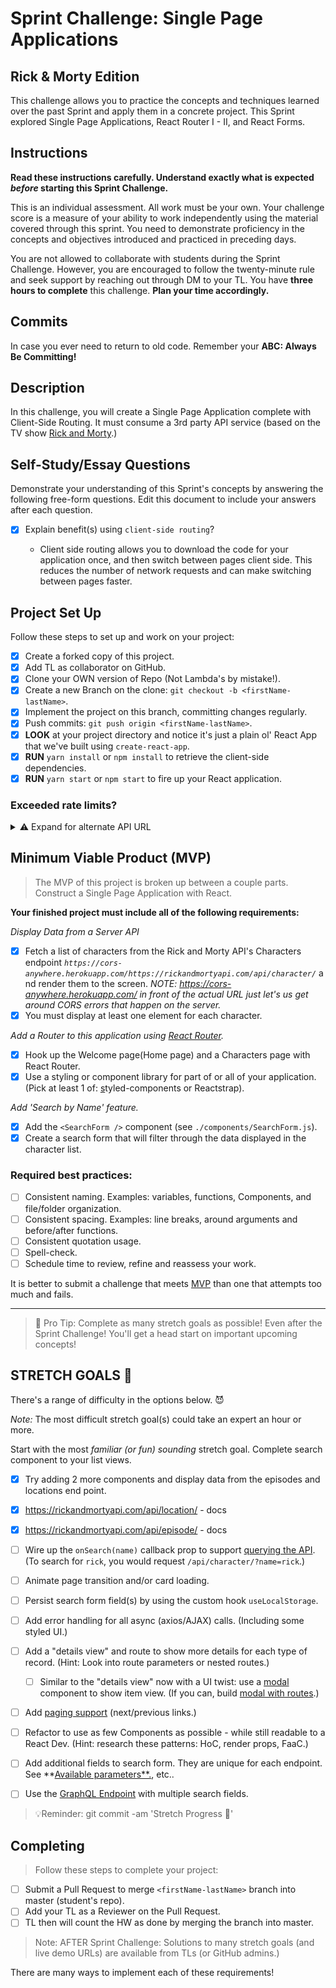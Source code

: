 # Sprint Challenge: Single Page Applications

## Rick & Morty Edition

This challenge allows you to practice the concepts and techniques learned over
the past Sprint and apply them in a concrete project. This Sprint explored
Single Page Applications, React Router I - II, and React Forms.

## Instructions

**Read these instructions carefully. Understand exactly what is expected
_before_ starting this Sprint Challenge.**

This is an individual assessment. All work must be your own. Your challenge
score is a measure of your ability to work independently using the material
covered through this sprint. You need to demonstrate proficiency in the concepts
and objectives introduced and practiced in preceding days.

You are not allowed to collaborate with students during the Sprint Challenge.
However, you are encouraged to follow the twenty-minute rule and seek support by
reaching out through DM to your TL. You have **three hours to complete** this
challenge. **Plan your time accordingly.**

## Commits

In case you ever need to return to old code. Remember your **ABC: Always Be
Committing!**

## Description

In this challenge, you will create a Single Page Application complete with
Client-Side Routing. It must consume a 3rd party API service (based on the TV
show [Rick and Morty](https://rickandmortyapi.com/documentation).)

## Self-Study/Essay Questions

Demonstrate your understanding of this Sprint's concepts by answering the
following free-form questions. Edit this document to include your answers after
each question.

- [x] Explain benefit(s) using `client-side routing`?

  - Client side routing allows you to download the code for your application
    once, and then switch between pages client side. This reduces the number of
    network requests and can make switching between pages faster.

## Project Set Up

Follow these steps to set up and work on your project:

- [x] Create a forked copy of this project.
- [x] Add TL as collaborator on GitHub.
- [x] Clone your OWN version of Repo (Not Lambda's by mistake!).
- [x] Create a new Branch on the clone: `git checkout -b <firstName-lastName>`.
- [x] Implement the project on this branch, committing changes regularly.
- [x] Push commits: `git push origin <firstName-lastName>`.
- [x] **LOOK** at your project directory and notice it's just a plain ol' React
      App that we've built using `create-react-app`.
- [x] **RUN** `yarn install` or `npm install` to retrieve the client-side
      dependencies.
- [x] **RUN** `yarn start` or `npm start` to fire up your React application.

### Exceeded rate limits?

<details>
<summary>⚠️ Expand for alternate API URL</summary>

If the [main API service](https://rickandmortyapi.com/documentation) goes down,
or you exceed rate limits, try the following URL:

**[Backup URL:](https://rick-api.herokuapp.com/api/)**
`https://rick-api.herokuapp.com/api/`

You can still be locked out - watch your
[chrome devtools' network panel](https://developers.google.com/web/tools/chrome-devtools/network/reference)
to make sure you aren't making too many requests.

</details>

## Minimum Viable Product (MVP)

> The MVP of this project is broken up between a couple parts. Construct a
> Single Page Application with React.

**Your finished project must include all of the following requirements:**

_Display Data from a Server API_

- [x] Fetch a list of characters from the Rick and Morty API's Characters
      endpoint
      *`https://cors-anywhere.herokuapp.com/https://rickandmortyapi.com/api/character/`* and
      render them to the screen. _NOTE: https://cors-anywhere.herokuapp.com/ in
      front of the actual URL just let's us get around CORS errors that happen
      on the server._
- [x] You must display at least one element for each character.

_Add a Router to this application using
[React Router](https://reacttraining.com/react-router/web/guides/quick-start)._

- [x] Hook up the Welcome page(Home page) and a Characters page with React
      Router.
- [x] Use a styling or component library for part of or all of your application.
      (Pick at least 1 of:
      [s](https://react-bootstrap.github.io/)tyled-components or Reactstrap).

_Add 'Search by Name' feature._

- [x] Add the `<SearchForm />` component (see `./components/SearchForm.js`).
- [x] Create a search form that will filter through the data displayed in the
      character list.

### **Required best practices:**

- [ ] Consistent naming. Examples: variables, functions, Components, and
      file/folder organization.
- [ ] Consistent spacing. Examples: line breaks, around arguments and
      before/after functions.
- [ ] Consistent quotation usage.
- [ ] Spell-check.
- [ ] Schedule time to review, refine and reassess your work.

It is better to submit a challenge that
meets [MVP](https://en.wikipedia.org/wiki/Minimum_viable_product) than one that
attempts too much and fails.

---

> 🚀 Pro Tip: Complete as many stretch goals as possible! Even after the Sprint
> Challenge! You'll get a head start on important upcoming concepts!

## STRETCH GOALS 💪

There's a range of difficulty in the options below. 😈

_Note:_ The most difficult stretch goal(s) could take an expert an hour or more.

Start with the most _familiar (or fun) sounding_ stretch goal. Complete search
component to your list views.

- [x] Try adding 2 more components and display data from the episodes and
      locations end point.
- [x] https://rickandmortyapi.com/api/location/ - docs
- [x] https://rickandmortyapi.com/api/episode/ - docs

- [ ] Wire up the `onSearch(name)` callback prop to support
      [querying the API](https://rickandmortyapi.com/documentation/#filter-characters).
      (To search for `rick`, you would request `/api/character/?name=rick`.)
- [ ] Animate page transition and/or card loading.
- [ ] Persist search form field(s) by using the custom hook `useLocalStorage`.
- [ ] Add error handling for all async (axios/AJAX) calls. (Including some
      styled UI.)
- [ ] Add a "details view" and route to show more details for each type of
      record. (Hint: Look into route parameters or nested routes.)
  - [ ] Similar to the "details view" now with a UI twist: use a
        [modal](https://react.semantic-ui.com/modules/modal/#variations-size)
        component to show item view. (If you can, build
        [modal with routes](https://codesandbox.io/s/react-router-modal-gallery-classes-example-z98l5).)
- [ ] Add
      [paging support](https://react.semantic-ui.com/addons/pagination/#types-pagination)
      (next/previous links.)
- [ ] Refactor to use as few Components as possible - while still readable to a
      React Dev. (Hint: research these patterns: HoC, render props, FaaC.)
- [ ] Add additional fields to search form. They are unique for each endpoint.
      See **[Available
      parameters**.](https://rickandmortyapi.com/documentation/#filter-characters),
      etc..
- [ ] Use the
      [GraphQL Endpoint](https://rickandmortyapi.com/documentation/#graphql)
      with multiple search fields.

> 💡Reminder: git commit -am 'Stretch Progress 💪'

## Completing

> Follow these steps to complete your project:

- [ ] Submit a Pull Request to merge `<firstName-lastName>` branch into master
      (student's repo).
- [ ] Add your TL as a Reviewer on the Pull Request.
- [ ] TL then will count the HW as done by merging the branch into master.

<!-- TLs: NOTE: use resources to coach, or share over zoom - avoid sharing entire solution folder. Share preview links if available. -->

> Note: AFTER Sprint Challenge: Solutions to many stretch goals (and live demo
> URLs) are available from TLs (or GitHub admins.)

There are many ways to implement each of these requirements!
